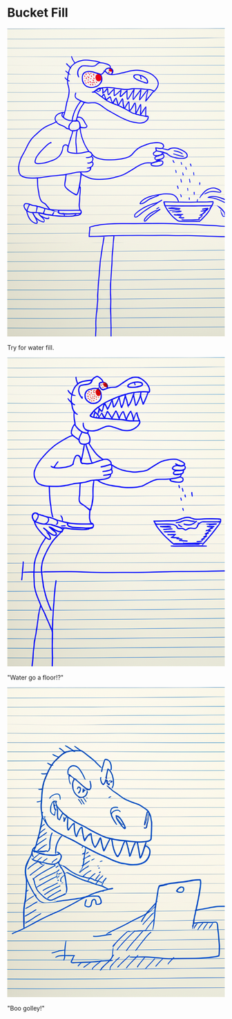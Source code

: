 # Bucket Fill

![Garrey Goosey holds a bucket under a faucet, looking determined to fill it.](bucket-1.png)

Try for water fill.

![Garrey Goosey looks confused at the bucket, which is overflowing or has a large hole, with water everywhere on the floor.](bucket-2.png)

"Water go a floor!?"

![Garrey Goosey angrily kicks the bucket, which is now on its side, spilling all the remaining water.](bucket-3.png)

"Boo golley!"